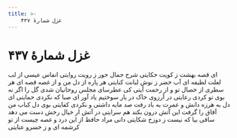 ```yaml
---
title: >-
    غزل شمارهٔ ۴۳۷
---
```

# غزل شمارهٔ ۴۳۷

ای قصه بهشت ز کویت حکایتی
شرح جمال حور ز رویت روایتی
انفاس عیسی از لب لعلت لطیفه ای
آب خضر ز نوش لبانت کنایتی
هر پاره از دل من و از غصه قصه ای
هر سطری از خصال تو و از رحمت آیتی
کی عطرسای مجلس روحانیان شدی
گل را اگر نه بوی تو کردی رعایتی
در آرزوی خاک در یار سوختیم
یاد آور ای صبا که نکردی حمایتی
ای دل به هرزه دانش و عمرت به باد رفت
صد مایه داشتی و نکردی کفایتی
بوی دل کباب من آفاق را گرفت
این آتش درون بکند هم سرایتی
در آتش ار خیال رخش دست می دهد
ساقی بیا که نیست ز دوزخ شکایتی
دانی مراد حافظ از این درد و غصه چیست
از تو کرشمه ای و ز خسرو عنایتی

